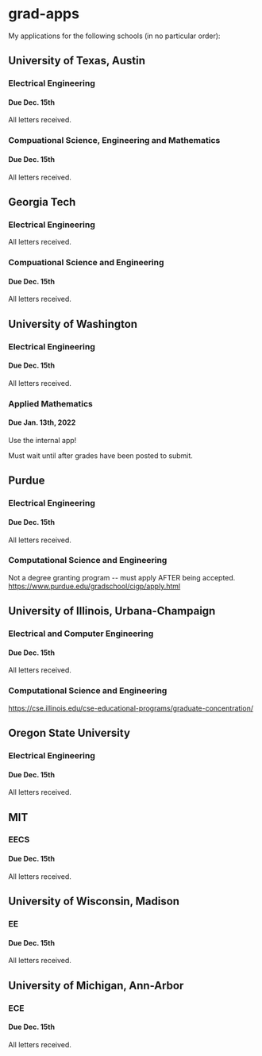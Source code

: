 # grad-apps
My applications for the following schools (in no particular order):

## University of Texas, Austin
### Electrical Engineering
#### Due Dec. 15th
All letters received.

### Compuational Science, Engineering and Mathematics
#### Due Dec. 15th
All letters received.

## Georgia Tech
### Electrical Engineering
All letters received.

### Compuational Science and Engineering
#### Due Dec. 15th
All letters received.

## University of Washington
### Electrical Engineering
#### Due Dec. 15th
All letters received.

### Applied Mathematics
#### Due Jan. 13th, 2022
Use the internal app!

Must wait until after grades have been posted to submit.

## Purdue
### Electrical Engineering
#### Due Dec. 15th
All letters received.

### Computational Science and Engineering
Not a degree granting program -- must apply AFTER being accepted.
https://www.purdue.edu/gradschool/cigp/apply.html

## University of Illinois, Urbana-Champaign
### Electrical and Computer Engineering
#### Due Dec. 15th
All letters received.

### Computational Science and Engineering
https://cse.illinois.edu/cse-educational-programs/graduate-concentration/

## Oregon State University
### Electrical Engineering
#### Due Dec. 15th
All letters received.

## MIT
### EECS
#### Due Dec. 15th
All letters received.

## University of Wisconsin, Madison
### EE
#### Due Dec. 15th
All letters received.

## University of Michigan, Ann-Arbor
### ECE
#### Due Dec. 15th
All letters received.